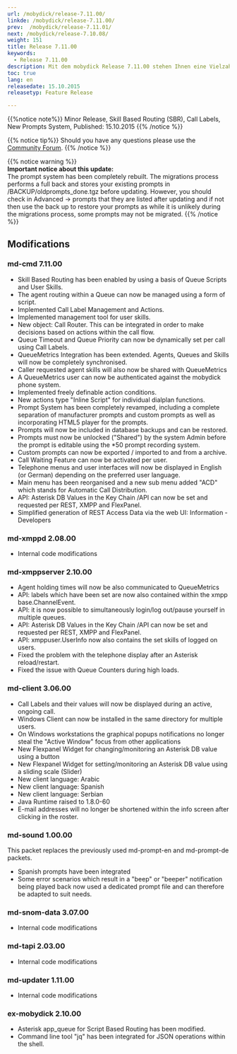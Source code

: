 ```yaml
---
url: /mobydick/release-7.11.00/
linkde: /mobydick/release-7.11.00/
prev:  /mobydick/release-7.11.01/
next: /mobydick/release-7.10.08/
weight: 151
title: Release 7.11.00
keywords: 
  - Release 7.11.00
description: Mit dem mobydick Release 7.11.00 stehen Ihnen eine Vielzahl an neuen Funtionen zur Verfügung.
toc: true
lang: en
releasedate: 15.10.2015
releasetyp: Feature Release

---
```


{{%notice note%}}
Minor Release, Skill Based Routing (SBR), Call Labels, New Prompts System, Published: 15.10.2015 
{{% /notice %}}

{{% notice tip%}}
Should you have any questions please use the [Community Forum](http://community.pascom.net/forum.php?langid=6 "Visit our Forum").
{{% /notice %}}

{{% notice warning %}}  
**Important notice about this update:**<br/>
The prompt system has been completely rebuilt. The migrations process performs a full back and stores your existing prompts in /BACKUP/oldprompts_done.tgz before updating. However, you should check in Advanced -> prompts that they are listed after updating and if not then use the back up to restore your prompts as while it is unlikely during the migrations process, some prompts may not be migrated.
{{% /notice %}}


## Modifications

### md-cmd 7.11.00

*   Skill Based Routing has been enabled by using a basis of Queue Scripts and User Skills.
*   The agent routing within a Queue can now be managed using a form of script. 
*   Implemented Call Label Management and Actions.
*   Implemented management tool for user skills.
*   New object: Call Router. This can be integrated in order to make decisions based on actions within the call flow. 
*   Queue Timeout and Queue Priority can now be dynamically set per call using Call Labels.
*   QueueMetrics Integration has been extended. Agents, Queues and Skills will now be completely synchronised.
*   Caller requested agent skills will also now be shared with QueueMetrics
*   A QueueMetrics user can now be authenticated against the mobydick phone system.
*   Implemented freely definable action conditions.
*   New actions type "Inline Script" for individual dialplan functions.
*   Prompt System has been completely revamped, including a complete separation of manufacturer prompts and custom prompts as well as incorporating HTML5 player for the prompts.
*   Prompts will now be included in database backups and can be restored.
*   Prompts must now be unlocked ("Shared") by the system Admin before the prompt is editable using the *50 prompt recording system.
*   Custom prompts can now be exported / imported to and from a archive.
*   Call Waiting Feature can now be activated per user.
*   Telephone menus and user interfaces will now be displayed in English (or German) depending on the preferred user language. 
*   Main menu has been reorganised and a new sub menu added "ACD" which stands for Automatic Call Distribution.
*   API: Asterisk DB Values in the Key Chain /API can now be set and requested per REST, XMPP and FlexPanel.
*   Simplified generation of REST Access Data via the web UI: Information - Developers

### md-xmppd 2.08.00

*   Internal code modifications

### md-xmppserver 2.10.00

*   Agent holding times will now be also communicated to QueueMetrics 
*   API: labels which have been set are now also contained within the xmpp base.ChannelEvent.
*   API: it is now possible to simultaneously login/log out/pause yourself in multiple queues.
*   API: Asterisk DB Values in the Key Chain /API can now be set and requested per REST, XMPP and FlexPanel.
*   API: xmppuser.UserInfo now also contains the set skills of logged on users.
*   Fixed the problem with the telephone display after an Asterisk reload/restart.
*   Fixed the issue with Queue Counters during high loads.

### md-client 3.06.00

*   Call Labels and their values will now be displayed during an active, ongoing call.
*   Windows Client can now be installed in the same directory for multiple users. 
*   On Windows workstations the graphical popups notifications no longer steal the "Active Window" focus from other applications
*   New Flexpanel Widget for changing/monitoring an Asterisk DB value using a button
*   New Flexpanel Widget for setting/monitoring an Asterisk DB value using a sliding scale (Slider)
*   New client language: Arabic
*   New client language: Spanish
*   New client language: Serbian
*   Java Runtime raised to 1.8.0-60
*   E-mail addresses will no longer be shortened within the info screen after clicking in the roster.

### md-sound 1.00.00

This packet replaces the previously used md-prompt-en and md-prompt-de packets.

*   Spanish prompts have been integrated
*   Some error scenarios which result in a "beep" or "beeper" notification being played back now used a dedicated prompt file and can therefore be adapted to suit needs.

### md-snom-data 3.07.00

*   Internal code modifications

### md-tapi 2.03.00

*   Internal code modifications

### md-updater 1.11.00

*   Internal code modifications

### ex-mobydick 2.10.00

*   Asterisk app_queue for Script Based Routing has been modified.
*   Command line tool "jq" has been integrated for JSON operations within the shell.
